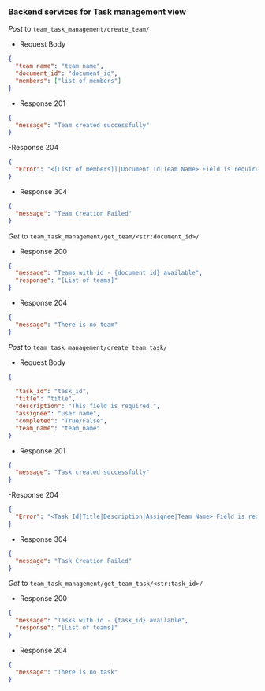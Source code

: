 ### Backend services for Task management view

_Post_ to `team_task_management/create_team/`

- Request Body

```json
{
  "team_name": "team name",
  "document_id": "document_id",
  "members": ["list of members"]
}
```

- Response 201

```json
{
  "message": "Team created successfully"
}
```
-Response 204 
```json
{
  "Error": "<[List of members]]|Document Id|Team Name> Field is required and can not be empty"
}
```

- Response 304

```json
{
  "message": "Team Creation Failed"
}
```

_Get_ to `team_task_management/get_team/<str:document_id>/`

- Response 200

```json
{
  "message": "Teams with id - {document_id} available",
  "response": "[List of teams]"
}
```

- Response 204

```json
{
  "message": "There is no team"
}
```


_Post_ to `team_task_management/create_team_task/`

- Request Body

```json
{
  
  "task_id": "task_id",
  "title": "title",
  "description": "This field is required.",
  "assignee": "user name",
  "completed": "True/False",
  "team_name": "team_name"
}
```

- Response 201

```json
{
  "message": "Task created successfully"
}
```

-Response 204 
```json
{
  "Error": "<Task Id|Title|Description|Assignee|Team Name> Field is required and can not be empty"
}
```

- Response 304

```json
{
  "message": "Task Creation Failed"
}
```


_Get_ to `team_task_management/get_team_task/<str:task_id>/`

- Response 200

```json
{
  "message": "Tasks with id - {task_id} available",
  "response": "[List of teams]"
}
```

- Response 204

```json
{
  "message": "There is no task"
}
```
